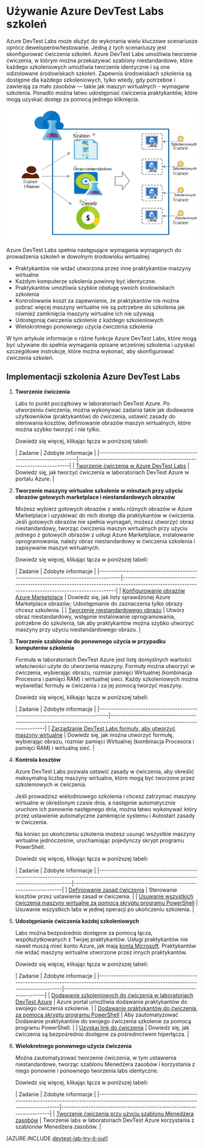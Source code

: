 <properties
    pageTitle="Używanie Azure DevTest Labs szkoleń | Microsoft Azure"
    description="Dowiedz się, jak używać Azure DevTest Labs szkolenie scenariuszach."
    services="devtest-lab,virtual-machines"
    documentationCenter="na"
    authors="steved0x"
    manager="douge"
    editor=""/>

<tags
    ms.service="devtest-lab"
    ms.workload="na"
    ms.tgt_pltfrm="na"
    ms.devlang="na"
    ms.topic="article"
    ms.date="09/12/2016"
    ms.author="sdanie"/>

# <a name="use-azure-devtest-labs-for-training"></a>Używanie Azure DevTest Labs szkoleń

Azure DevTest Labs może służyć do wykonania wielu kluczowe scenariusze oprócz deweloperów/testowanie. Jedną z tych scenariuszy jest skonfigurować ćwiczenia szkoleń. Azure DevTest Labs umożliwia tworzenie ćwiczenia, w którym można przekazywać szablony niestandardowe, które każdego szkoleniowych umożliwia tworzenie identyczne i są one odizolowane środowiskach szkoleń. Zapewnia środowiskach szkolenia są dostępne dla każdego szkoleniowych, tylko wtedy, gdy potrzebne i zawierają za mało zasobów — takie jak maszyn wirtualnych - wymagane szkolenia. Ponadto można łatwo udostępniać ćwiczenia praktykantów, które mogą uzyskać dostęp za pomocą jednego kliknięcia.   

![Używanie DevTest Labs szkoleń](./media/devtest-lab-training-lab/devtest-lab-training.png)

Azure DevTest Labs spełnia następujące wymagania wymaganych do prowadzenia szkoleń w dowolnym środowisku wirtualnej: 


-   Praktykantów nie widać utworzona przez inne praktykantów maszyny wirtualne
-   Każdym komputerze szkolenia powinny być identyczne.
-   Praktykantów umożliwia szybkie obsługę swoich środowiskach szkolenia
-   Kontrolowanie koszt za zapewnienie, że praktykantów nie można pobrać więcej maszyny wirtualne nie są potrzebne do szkolenia jak również zamknięcia maszyny wirtualne ich nie używają
-   Udostępniaj ćwiczenia szkolenie z każdego szkoleniowych
-   Wielokrotnego ponownego użycia ćwiczenia szkolenia


W tym artykule informacje o różne funkcje Azure DevTest Labs, które mogą być używane do spełnia wymagania opisane wcześniej szkolenia i uzyskać szczegółowe instrukcje, które można wykonać, aby skonfigurować ćwiczenia szkoleń.  


## <a name="implementing-training-with-azure-devtest-labs"></a>Implementacji szkolenia Azure DevTest Labs

1. **Tworzenie ćwiczenia** 

    Labs to punkt początkowy w laboratoriach DevTest Azure. Po utworzeniu ćwiczenia, można wykonywać zadania takie jak dodawanie użytkowników (praktykantów) do ćwiczenia, ustawić zasady do sterowania kosztów, definiowanie obrazów maszyn wirtualnych, które można szybko tworzyć i nie tylko.   

    Dowiedz się więcej, klikając łącza w poniższej tabeli:

  	| Zadanie                                                            | Zdobyte informacje                                                    |
|-----------------------------------------------------------------|----------------------------------------------------------------------|
| [Tworzenie ćwiczenia w Azure DevTest Labs](devtest-lab-create-lab.md) | Dowiedz się, jak tworzyć ćwiczenia w laboratoriach DevTest Azure w portalu Azure. |

2. **Tworzenie maszyny wirtualne szkolenie w minutach przy użyciu obrazów gotowych marketplace i niestandardowych obrazów** 
    
    Możesz wybierz gotowych obrazów z wielu różnych obrazów w Azure Marketplace i uzyskiwać do nich dostęp dla praktykantów w ćwiczenia. Jeśli gotowych obrazów nie spełnia wymagań, możesz utworzyć obraz niestandardowy, tworząc ćwiczenia maszyn wirtualnych przy użyciu jednego z gotowych obrazów z usługi Azure Marketplace, instalowanie oprogramowania, należy obraz niestandardowy w ćwiczenia szkolenia i zapisywanie maszyn wirtualnych. 

    Dowiedz się więcej, klikając łącza w poniższej tabeli:

  	| Zadanie                                                                              | Zdobyte informacje                                                                                                                                  |
|-----------------------------------------------------------------------------------|-------------------------------------------------------------------------------------------------------------------------------------------------|
| [Konfigurowanie obrazów Azure Marketplace](devtest-lab-configure-marketplace-images.md) | Dowiedz się, jak listy sprawdzonej Azure Marketplace obrazów; Udostępnianie do zaznaczenia tylko obrazy chcesz szkolenia.                 |
| [Tworzenie niestandardowego obrazu](devtest-lab-create-template.md)                           | Utwórz obraz niestandardowy, wstępnie instalowanie oprogramowania, potrzebne do szkolenia, tak aby praktykantów można szybko utworzyć maszyny przy użyciu niestandardowego obrazu. |

3. **Tworzenie szablonów do ponownego użycia w przypadku komputerów szkolenia** 

    Formuła w laboratoriach DevTest Azure jest listę domyślnych wartości właściwości użyte do utworzenia maszyny. Formuły można utworzyć w ćwiczenia, wybierając obrazu, rozmiar pamięci Wirtualnej (kombinacja Procesora i pamięci RAM) i wirtualnej sieci. Każdy szkoleniowych można wyświetlać formuły w ćwiczenia i za jej pomocą tworzyć maszyny. 

    Dowiedz się więcej, klikając łącza w poniższej tabeli:

  	| Zadanie                                                                         | Zdobyte informacje                                                                                                          |
|------------------------------------------------------------------------------|-------------------------------------------------------------------------------------------------------------------------|
| [Zarządzanie DevTest Labs formuły, aby utworzyć maszyny wirtualne](devtest-lab-manage-formulas.md) | Dowiedz się, jak można utworzyć formułę, wybierając obrazu, rozmiar pamięci Wirtualnej (kombinacja Procesora i pamięci RAM) i wirtualną sieć. |

4. **Kontrola kosztów**

    Azure DevTest Labs pozwala ustawić zasady w ćwiczenia, aby określić maksymalną liczbę maszyny wirtualne, które mogą być tworzone przez szkoleniowych w ćwiczenia. 

    Jeśli prowadzisz wielodniowego szkolenia i chcesz zatrzymać maszyny wirtualne w określonym czasie dnia, a następnie automatycznie uruchom ich ponownie następnego dnia, można łatwo wykonywać który przez ustawienie automatyczne zamknięcie systemu i Autostart zasady w ćwiczenia. 

    Na koniec po ukończeniu szkolenia możesz usunąć wszystkie maszyny wirtualne jednocześnie, uruchamiając pojedynczy skrypt programu PowerShell. 

    Dowiedz się więcej, klikając łącza w poniższej tabeli:

  	| Zadanie                                                                                                                                    | Zdobyte informacje                                                      |
|-----------------------------------------------------------------------------------------------------------------------------------------|---------------------------------------------------------------------|
| [Definiowanie zasad ćwiczenia](devtest-lab-set-lab-policy.md)                                                                                    | Sterowanie kosztów przez ustawienie zasad w ćwiczenia.                       |
| [Usuwanie wszystkich ćwiczenia maszyny wirtualne za pomocą skryptu programu PowerShell](devtest-lab-faq.md#how-can-i-automate-the-process-of-deleting-all-the-vms-in-my-lab) | Usuwanie wszystkich labs w jednej operacji po ukończeniu szkolenia. |

5. **Udostępnianie ćwiczenia każdej szkoleniowych**

    Labs można bezpośrednio dostępne za pomocą łącza, współużytkowanych z Twojej praktykantów. Usługi praktykantów nie nawet muszą mieć konto Azure, jak mają [konta Microsoft](devtest-lab-faq.md#what-is-a-microsoft-account). Praktykantów nie widać maszyny wirtualne utworzone przez innych praktykantów.  

    Dowiedz się więcej, klikając łącza w poniższej tabeli:

  	| Zadanie                                                                                                                                | Zdobyte informacje                                                   |
|-------------------------------------------------------------------------------------------------------------------------------------|------------------------------------------------------------------|
| [Dodawanie szkoleniowych do ćwiczenia w laboratoriach DevTest Azure](devtest-lab-add-devtest-user.md)                                                     | Azure portal umożliwia dodawanie praktykantów do swojego ćwiczenia szkolenie.       |
| [Dodawanie praktykantów do ćwiczenia, za pomocą skryptu programu PowerShell](devtest-lab-add-devtest-user.md#add-an-external-user-to-a-lab-using-powershell) | Aby zautomatyzować Dodawanie praktykantów do swojego ćwiczenia szkolenie za pomocą programu PowerShell. |
| [Uzyskaj link do ćwiczenia](devtest-lab-faq.md#how-do-i-share-a-direct-link-to-my-lab)                                                  | Dowiedz się, jak ćwiczenia są bezpośrednio dostępne za pośrednictwem hiperłącza.        |

6. **Wielokrotnego ponownego użycia ćwiczenia** 

    Można zautomatyzować tworzenie ćwiczenia, w tym ustawienia niestandardowe, tworząc szablonu Menedżera zasobów i korzystania z niego ponownie i ponownego tworzenia labs identyczne. 

    Dowiedz się więcej, klikając łącza w poniższej tabeli:

  	| Zadanie                                                                                                                               | Zdobyte informacje                                                      |
|------------------------------------------------------------------------------------------------------------------------------------|---------------------------------------------------------------------|
| [Tworzenie ćwiczenia przy użyciu szablonu Menedżera zasobów](devtest-lab-faq.md#how-do-i-create-a-lab-from-an-azure-resource-manager-template) | Tworzenie labs w laboratoriach DevTest Azure korzystania z szablonów Menedżera zasobów. |

[AZURE.INCLUDE [devtest-lab-try-it-out](../../includes/devtest-lab-try-it-out.md)]  

